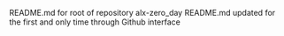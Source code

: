 README.md for root of repository alx-zero_day
README.md updated for the first and only time through Github interface
